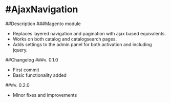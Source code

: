 #AjaxNavigation
===============

##Description
###Magento module
- Replaces layered navigation and pagination with ajax based equivalents.
- Works on both catalog and catalogsearch pages.
- Adds settings to the admin panel for both activation and including jquery.

##Changelog
###v. 0.1.0
- First commit
- Basic functionality added

###v. 0.2.0
- Minor fixes and improvements